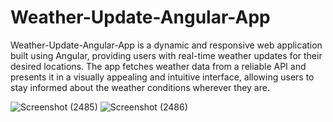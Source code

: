 # Weather-Update-Angular-App

Weather-Update-Angular-App is a dynamic and responsive web application built using Angular, providing users with real-time weather updates for their desired locations. The app fetches weather data from a reliable API and presents it in a visually appealing and intuitive interface, allowing users to stay informed about the weather conditions wherever they are.

![Screenshot (2485)](https://github.com/sreeparnaray/Weather-Update-Angular-App/assets/67807475/fe65039c-0388-484e-941e-2259e23d443b)
![Screenshot (2486)](https://github.com/sreeparnaray/Weather-Update-Angular-App/assets/67807475/386ed0e8-67ac-4d39-9648-c1f2bbff8e7a)
